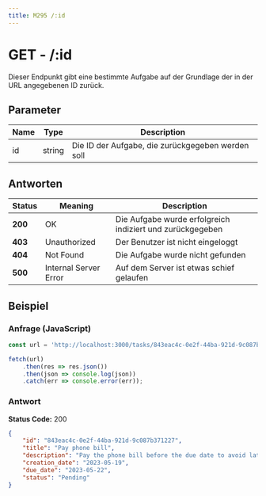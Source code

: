 ```yaml
---
title: M295 /:id
---
```

# **GET** - /:id

Dieser Endpunkt gibt eine bestimmte Aufgabe auf der Grundlage der in der URL angegebenen ID zurück.

## Parameter

| **Name** 	| **Type** 	| **Description**           	|
|----------	|----------	|---------------------------	|
| id    	| string   	| Die ID der Aufgabe, die zurückgegeben werden soll   	|

## Antworten

| Status  | Meaning               | Description                                               |
| ------- | --------------------- | --------------------------------------------------------- |
| **200** | OK                    | Die Aufgabe wurde erfolgreich indiziert und zurückgegeben |
| **403** | Unauthorized          | Der Benutzer ist nicht eingeloggt                         |
| **404** | Not Found             | Die Aufgabe wurde nicht gefunden                          |
| **500** | Internal Server Error | Auf dem Server ist etwas schief gelaufen                  |

## Beispiel

### Anfrage (JavaScript)

```javascript copy
const url = 'http://localhost:3000/tasks/843eac4c-0e2f-44ba-921d-9c087b371227';

fetch(url)
    .then(res => res.json())
    .then(json => console.log(json))
    .catch(err => console.error(err));
```

### Antwort

**Status Code:** 200
```json copy
{
    "id": "843eac4c-0e2f-44ba-921d-9c087b371227",
    "title": "Pay phone bill",
    "description": "Pay the phone bill before the due date to avoid late fees",
    "creation_date": "2023-05-19",
    "due_date": "2023-05-22",
    "status": "Pending"
}
```